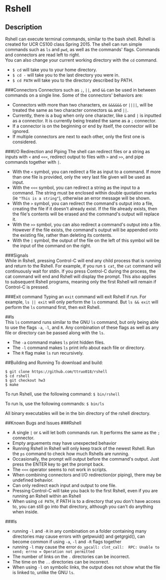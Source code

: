 # Rshell
## Description
Rshell can execute terminal commands, similar to the bash shell. 
Rshell is created for UCR CS100 class Spring 2015.
The shell can run simple commands such as `ls` and `pwd`, as well as the commands' flags. 
Commands and connectors are read left to right.   
You can also change your current working directory with the `cd` command.   
* `$ cd` will take you to your home directory.   
* `$ cd -` will take you to the last directory you were in.   
* `$ cd PATH` will take you to the directory described by PATH.   

###Connectors
Connectors such as `;`, `||`, and `&&` can be used in between commands on a single line.
Some of the connectors' behaviors are:     
* Connectors with more than two characters, ex `&&&&&&` or `||||`,
will be treated the same as two character connectors `&&` and `||`.     
* Currently, there is a bug when only one character, like `&` and `|`
is inputted as a connector. It is currently being treated the same as a `;` connector.     
* If a connector is on the beginning or end by itself, the connector will be ignored.     
* If multiple connectors are next to each other, only the first one is considered.

###I/O Redirection and Piping
The shell can redirect files or a string as inputs 
with `<` and `<<<`, redirect output to files 
with `>` and `>>`, and pipe commands together with `|`. 
* With the `<` symbol, you can redirect a file as input to 
a command. If more than one file is provided, only the very 
last file given will be used as input.    
* With the `<<<` symbol, you can redirect a string as 
the input to a command. The string must be enclosed within double quotation marks (ie `"This is a string"`), otherwise an
error message will be shown.       
* With the `>` symbol, you can redirect the command's output 
into a file, creating the file if it doesn't already exist. 
If the file already exists, then the file's contents will be 
erased and the command's output will replace it.
* With the `>>` symbol, you can also redirect a command's 
output into a file. However if the file exists, the 
command's output will be appended onto the existing file, 
rather than deleting its contents.   
* With the `|` symbol, the output of the file on the left of 
this symbol will be the input of the command on the right.   

###Signals   
While in Rshell, pressing Control-C will end any child process that is running 
and return to the Rshell. 
For example, if you run `$ cat`, the `cat` command will continuously wait for stdin. If you press 
Control-C during the process, the cat command will end and Rshell will display the prompt. 
This also applies to subsequent Rshell programs, meaning only the first Rshell will remain 
if Control-C is pressed.   

###Exit command
Typing an `exit` command will exit Rshell if run. 
For example, `ls || exit` will only perform the `ls` command.
But `ls && exit` will perform the `ls` command first, then exit Rshell.

##ls   
This `ls` command runs similar to the GNU `ls` command, 
but only being able to use the flags `-a`, `-l`, and `R`. 
Any combination of these flags as well as any file or directory can be passed along with the `ls`.  
* The `-a` command makes `ls` print hidden files.  
* The `-l` command makes `ls` print info about each file or directory.  
* The `R` flag make `ls` run recursively. 

##Building and Running
To download and build:
```
$ git clone https://github.com/ttruo018/rshell   
$ cd rshell   
$ git checkout hw3   
$ make
```

To run Rshell, use the following command: `$ bin/rshell`   

To run ls, use the following commands: `$ bin/ls`   

All binary executables will be in the bin directory of the rshell directory.

##Known Bugs and Issues
###Rshell
* A single `|` or `&` will let both commands run. 
It performs the same as the `;` connector.   
* Empty arguements may have unexpected behavior    
* Running Rshell in Rshell will only keep track of the newest Rshell.
Run the `ps` command to check how much Rshells are running.   
* Occasionally, the prompt will output before the command's 
output. Just press the ENTER key to get the prompt back.   
* The `<<<` operator seems to not work in scripts.   
* When combining connectors and I/O redirection(or piping), 
there may be undefined behavior.   
* Can only redirect each input and output to one file.   
* Pressing Control-C will take you back to the first Rshell, 
even if you are running an Rshell within an Rshell
* When using `cd PATH`, if PATH is to a directory that you don't have access to, 
you can still go into that directory, although you can't do anything when inside.   

###ls
* running `-l` and `-R` in any combination on a folder 
containing many directories may cause errors with 
getpwuid() and getgrgid(), can become
common if using `-a`, `-l` and `-R` flags together    
* running `-l` may cause the error `do_ypcall: clnt_call: 
RPC: Unable to send; errno = Operation not permitted`    
* The number of links on the `.` directories can be incorrect.    
* The time on the `..` directories can be incorrect.     
* When using `-l` on symbolic links, the output does not show 
what the file is linked to, unlike the GNU `ls`.   
